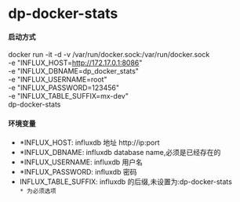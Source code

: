 # dp-docker-stats

#### 启动方式
docker run -it -d -v /var/run/docker.sock:/var/run/docker.sock \
             -e "INFLUX_HOST=http://172.17.0.1:8086" \
             -e "INFLUX_DBNAME=dp_docker_stats" \
             -e "INFLUX_USERNAME=root" \
             -e "INFLUX_PASSWORD=123456" \
             -e "INFLUX_TABLE_SUFFIX=mx-dev" \
             dp-docker-stats
             
             
#### 环境变量
- *INFLUX_HOST:  influxdb 地址 http://ip:port
- *INFLUX_DBNAME:  influxdb database name,必须是已经存在的
- *INFLUX_USERNAME:  influxdb 用户名
- *INFLUX_PASSWORD:  influxdb 密码
- INFLUX_TABLE_SUFFIX: influxdb 的后缀,未设置为:dp-docker-stats  
``` * 为必须选项 ```
